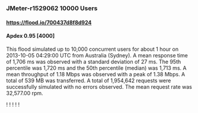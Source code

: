 
### JMeter-r1529062 10000 Users
#### https://flood.io/700437d8f8d924
#### Apdex 0.95 [4000]
This flood simulated up to 10,000 concurrent users for about 1 hour on  2013-10-05 04:29:00 UTC from Australia (Sydney). A mean response time of 1,706 ms was observed with a standard deviation of 27 ms. The 95th percentile was 1,720 ms and the 50th percentile (median) was 1,713 ms. A mean throughput of 1.18 Mbps was observed with a peak of 1.38 Mbps. A total of 539 MB was transferred. A total of 1,954,642 requests were successfully simulated with no errors observed. The mean request rate was 32,577.00 rpm. 

\![](./gc/700437d8f8d924/tenured_size.jpg)
\![](./gc/700437d8f8d924/collection_pause_time.jpg)
\![](./gc/700437d8f8d924/cpu_real.jpg)
\![](./gc/700437d8f8d924/promoted_size.jpg)
\![](./gc/700437d8f8d924/young_size.jpg)

